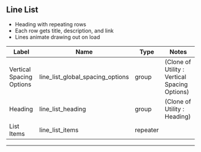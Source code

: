 ## Line List
- Heading with repeating rows
- Each row gets title, description, and link
- Lines animate drawing out on load 

<table class="ll-fields-table">
  <thead>
    <th>Label</th>
    <th>Name</th>
    <th>Type</th>
    <th>Notes</th>
  </thead>
  <tbody>
                    <tr>
                      <td>Vertical Spacing Options</td>
                      <td>line_list_global_spacing_options</td>
                      <td>group</td>
                      <td> (Clone of Utility : Vertical Spacing Options)</td>
                    </tr>
                    <tr>
                      <td>Heading</td>
                      <td>line_list_heading</td>
                      <td>group</td>
                      <td> (Clone of Utility : Heading)</td>
                    </tr>
        <tr>
          <td>List Items</td>
          <td>line_list_items</td>
          <td>repeater</td>
          <td></td>
        </tr>
  </tbody>
</table>

***
